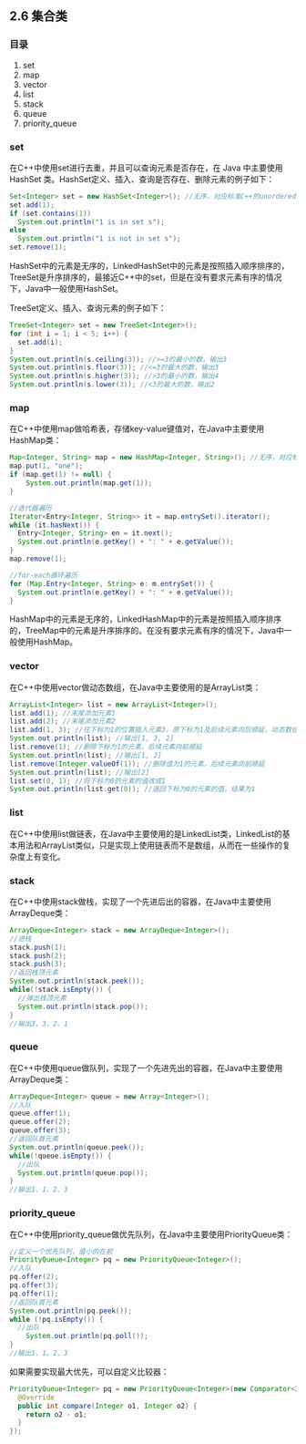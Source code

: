 ## 2.6 集合类

### 目录

1. set
2. map
3. vector
4. list
5. stack
6. queue
7. priority_queue



### set

在C++中使用set进行去重，并且可以查询元素是否存在，在 Java 中主要使用 HashSet 类。HashSet定义、插入、查询是否存在、删除元素的例子如下：

```java
Set<Integer> set = new HashSet<Integer>(); //无序，对应标准C++的unordered_set
set.add(1);
if (set.contains(1))
  System.out.println("1 is in set s");
else
  System.out.println("1 is not in set s");
set.remove(1);
```

HashSet中的元素是无序的，LinkedHashSet中的元素是按照插入顺序排序的，TreeSet是升序排序的，最接近C++中的set，但是在没有要求元素有序的情况下，Java中一般使用HashSet。

TreeSet定义、插入、查询元素的例子如下：

```java
TreeSet<Integer> set = new TreeSet<Integer>();
for (int i = 1; i < 5; i++) {
  set.add(i);
}
System.out.println(s.ceiling(3)); //>=3的最小的数，输出3
System.out.println(s.floor(3)); //<=3的最大的数，输出3
System.out.println(s.higher(3)); //>3的最小的数，输出4
System.out.println(s.lower(3)); //<3的最大的数，输出2
```



### map

在C++中使用map做哈希表，存储key-value键值对，在Java中主要使用HashMap类：

```java
Map<Integer, String> map = new HashMap<Integer, String>(); //无序，对应标准C++中的unordered_map
map.put(1, "one");
if (map.get(1) != null) {
	System.out.println(map.get(1));  
}

//迭代器遍历
Iterator<Entry<Integer, String>> it = map.entrySet().iterator();
while (it.hasNext()) {
  Entry<Integer, String> en = it.next();
  System.out.println(e.getKey() + ": " + e.getValue());
}
map.remove(1);

//for-each循环遍历
for (Map.Entry<Integer, String> e: m.entrySet()) {
  System.out.println(e.getKey() + ": " + e.getValue());
}
```

HashMap中的元素是无序的，LinkedHashMap中的元素是按照插入顺序排序的，TreeMap中的元素是升序排序的。在没有要求元素有序的情况下，Java中一般使用HashMap。



### vector

在C++中使用vector做动态数组，在Java中主要使用的是ArrayList类：

```java
ArrayList<Integer> list = new ArrayList<Integer>();
list.add(1); //末尾添加元素1
list.add(2); //末尾添加元素2
list.add(1, 3); //往下标为1的位置插入元素3，原下标为1及后续元素向后顺延，动态数组下标从0开始
System.out.println(list); //输出[1, 3, 2]
list.remove(1); //删除下标为1的元素，后续元素向前顺延
System.out.println(list); //输出[1, 2]
list.remove(Integer.valueOf(1)); //删除值为1的元素，后续元素向前顺延
System.out.println(list); //输出[2]
list.set(0, 1); //将下标为0的元素的值改成1
System.out.println(list.get(0)); //返回下标为0的元素的值，结果为1
```



### list

在C++中使用list做链表，在Java中主要使用的是LinkedList类，LinkedList的基本用法和ArrayList类似，只是实现上使用链表而不是数组，从而在一些操作的复杂度上有变化。



### stack

在C++中使用stack做栈，实现了一个先进后出的容器，在Java中主要使用ArrayDeque类：

```java
ArrayDeque<Integer> stack = new ArrayDeque<Integer>();
//进栈
stack.push(1);
stack.push(2);
stack.push(3);
//返回栈顶元素
System.out.println(stack.peek());
while(!stack.isEmpty()) {
  //弹出栈顶元素
  System.out.println(stack.pop());
}
//输出3、3、2、1
```



### queue

在C++中使用queue做队列，实现了一个先进先出的容器，在Java中主要使用ArrayDeque类：

```java
ArrayDeque<Integer> queue = new Array<Integer>();
//入队
queue.offer(1);
queue.offer(2);
queue.offer(3);
//返回队首元素
System.out.println(queue.peek());
while(!queue.isEmpty()) {
  //出队
  System.out.println(queue.pop());
}
//输出1、1、2、3
```



### priority_queue

在C++中使用priority_queue做优先队列，在Java中主要使用PriorityQueue类：

```java
//定义一个优先队列，值小的在前
PriorityQueue<Integer> pq = new PriorityQueue<Integer>();
//入队
pq.offer(2);
pq.offer(3);
pq.offer(1);
//返回队首元素
System.out.println(pq.peek());
while (!pq.isEmpty()) {
  //出队
	System.out.println(pq.poll());  
}
//输出1、1、2、3
```

如果需要实现最大优先，可以自定义比较器：

```java
PriorityQueue<Integer> pq = new PriorityQueue<Integer>(new Comparator<Integer>(){
  @Override
  public int compare(Integer o1, Integer o2) {
    return o2 - o1;
  }
});
```





